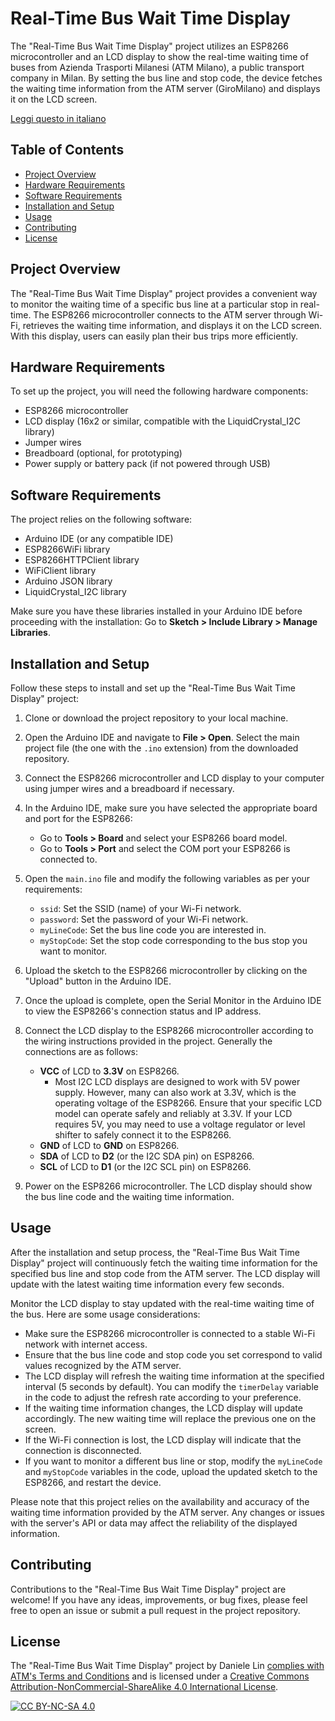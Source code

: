 # Real-Time Bus Wait Time Display

The "Real-Time Bus Wait Time Display" project utilizes an ESP8266 microcontroller and an LCD display to show the real-time waiting time of buses from Azienda Trasporti Milanesi (ATM Milano), a public transport company in Milan. By setting the bus line and stop code, the device fetches the waiting time information from the ATM server (GiroMilano) and displays it on the LCD screen.

[Leggi questo in italiano](it/README.md)

## Table of Contents
- [Project Overview](#project-overview)
- [Hardware Requirements](#hardware-requirements)
- [Software Requirements](#software-requirements)
- [Installation and Setup](#installation-and-setup)
- [Usage](#usage)
- [Contributing](#contributing)
- [License](#license)

## Project Overview

The "Real-Time Bus Wait Time Display" project provides a convenient way to monitor the waiting time of a specific bus line at a particular stop in real-time. The ESP8266 microcontroller connects to the ATM server through Wi-Fi, retrieves the waiting time information, and displays it on the LCD screen. With this display, users can easily plan their bus trips more efficiently.

## Hardware Requirements

To set up the project, you will need the following hardware components:

- ESP8266 microcontroller
- LCD display (16x2 or similar, compatible with the LiquidCrystal_I2C library)
- Jumper wires
- Breadboard (optional, for prototyping)
- Power supply or battery pack (if not powered through USB)

## Software Requirements

The project relies on the following software:

- Arduino IDE (or any compatible IDE)
- ESP8266WiFi library
- ESP8266HTTPClient library
- WiFiClient library
- Arduino JSON library
- LiquidCrystal_I2C library

Make sure you have these libraries installed in your Arduino IDE before proceeding with the installation: Go to **Sketch > Include Library > Manage Libraries**.

## Installation and Setup

Follow these steps to install and set up the "Real-Time Bus Wait Time Display" project:

1. Clone or download the project repository to your local machine.

2. Open the Arduino IDE and navigate to **File > Open**. Select the main project file (the one with the `.ino` extension) from the downloaded repository.

3. Connect the ESP8266 microcontroller and LCD display to your computer using jumper wires and a breadboard if necessary.

4. In the Arduino IDE, make sure you have selected the appropriate board and port for the ESP8266:
   - Go to **Tools > Board** and select your ESP8266 board model.
   - Go to **Tools > Port** and select the COM port your ESP8266 is connected to.

5. Open the `main.ino` file and modify the following variables as per your requirements:
   - `ssid`: Set the SSID (name) of your Wi-Fi network.
   - `password`: Set the password of your Wi-Fi network.
   - `myLineCode`: Set the bus line code you are interested in.
   - `myStopCode`: Set the stop code corresponding to the bus stop you want to monitor.

6. Upload the sketch to the ESP8266 microcontroller by clicking on the "Upload" button in the Arduino IDE.

7. Once the upload is complete, open the Serial Monitor in the Arduino IDE to view the ESP8266's connection status and IP address.

8. Connect the LCD display to the ESP8266 microcontroller according to the wiring instructions provided in the project. Generally the connections are as follows:
   - **VCC** of LCD to **3.3V** on ESP8266.
     - Most I2C LCD displays are designed to work with 5V power supply. However, many can also work at 3.3V, which is the operating voltage of the ESP8266. Ensure that your specific LCD model can operate safely and reliably at 3.3V. If your LCD requires 5V, you may need to use a voltage regulator or level shifter to safely connect it to the ESP8266.
   - **GND** of LCD to **GND** on ESP8266.
   - **SDA** of LCD to **D2** (or the I2C SDA pin) on ESP8266.
   - **SCL** of LCD to **D1** (or the I2C SCL pin) on ESP8266.

9. Power on the ESP8266 microcontroller. The LCD display should show the bus line code and the waiting time information.

## Usage

After the installation and setup process, the "Real-Time Bus Wait Time Display" project will continuously fetch the waiting time information for the specified bus line and stop code from the ATM server. The LCD display will update with the latest waiting time information every few seconds.

Monitor the LCD display to stay updated with the real-time waiting time of the bus. Here are some usage considerations:

- Make sure the ESP8266 microcontroller is connected to a stable Wi-Fi network with internet access.
- Ensure that the bus line code and stop code you set correspond to valid values recognized by the ATM server.
- The LCD display will refresh the waiting time information at the specified interval (5 seconds by default). You can modify the `timerDelay` variable in the code to adjust the refresh rate according to your preference.
- If the waiting time information changes, the LCD display will update accordingly. The new waiting time will replace the previous one on the screen.
- If the Wi-Fi connection is lost, the LCD display will indicate that the connection is disconnected.
- If you want to monitor a different bus line or stop, modify the `myLineCode` and `myStopCode` variables in the code, upload the updated sketch to the ESP8266, and restart the device.

Please note that this project relies on the availability and accuracy of the waiting time information provided by the ATM server. Any changes or issues with the server's API or data may affect the reliability of the displayed information.

## Contributing

Contributions to the "Real-Time Bus Wait Time Display" project are welcome! If you have any ideas, improvements, or bug fixes, please feel free to open an issue or submit a pull request in the project repository.

## License

The "Real-Time Bus Wait Time Display" project by Daniele Lin [complies with ATM's Terms and Conditions](COMPLIANCE_ATM.md) and is licensed under a
[Creative Commons Attribution-NonCommercial-ShareAlike 4.0 International License][cc-by-nc-sa].

[![CC BY-NC-SA 4.0][cc-by-nc-sa-image]][cc-by-nc-sa]

[cc-by-nc-sa]: http://creativecommons.org/licenses/by-nc-sa/4.0/
[cc-by-nc-sa-image]: https://licensebuttons.net/l/by-nc-sa/4.0/88x31.png